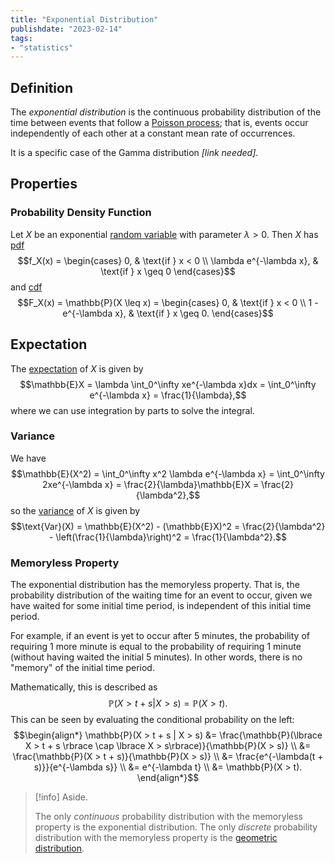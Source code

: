```yaml
---
title: "Exponential Distribution"
publishdate: "2023-02-14"
tags:
- "statistics"
---
```


## Definition
The *exponential distribution* is the continuous probability distribution of the time between events that follow a [Poisson process](statistics/poisson-distribution.md); that is, events occur independently of each other at a constant mean rate of occurrences.

It is a specific case of the Gamma distribution *\[link needed\]*.

## Properties
### Probability Density Function
Let $X$ be an exponential [random variable](statistics/random-variable.md) with parameter $\lambda > 0$. Then $X$ has [pdf](statistics/probability-density-function.md)
$$f_X(x) = \begin{cases}
0, & \text{if } x < 0 \\
\lambda e^{-\lambda x}, & \text{if } x \geq 0
\end{cases}$$
and [cdf](statistics/cumulative-distribution-function.md)
$$F_X(x) = \mathbb{P}(X \leq x) = \begin{cases}
0, & \text{if } x < 0 \\
1 - e^{-\lambda x}, & \text{if } x \geq 0.
\end{cases}$$

## Expectation
The [expectation](statistics/expectation.md) of $X$ is given by
$$\mathbb{E}X = \lambda \int_0^\infty xe^{-\lambda x}dx = \int_0^\infty e^{-\lambda x} = \frac{1}{\lambda},$$
where we can use integration by parts to solve the integral.

### Variance
We have
$$\mathbb{E}(X^2) = \int_0^\infty x^2 \lambda e^{-\lambda x} = \int_0^\infty 2xe^{-\lambda x} = \frac{2}{\lambda}\mathbb{E}X = \frac{2}{\lambda^2},$$
so the [variance](statistics/variance.md) of $X$ is given by
$$\text{Var}(X) = \mathbb{E}(X^2) - (\mathbb{E}X)^2 = \frac{2}{\lambda^2} - \left(\frac{1}{\lambda}\right)^2 = \frac{1}{\lambda^2}.$$

### Memoryless Property
The exponential distribution has the memoryless property. That is, the probability distribution of the waiting time for an event to occur, given we have waited for some initial time period, is independent of this initial time period.

For example, if an event is yet to occur after 5 minutes, the probability of requiring 1 more minute is equal to the probability of requiring 1 minute (without having waited the initial 5 minutes). In other words, there is no "memory" of the initial time period.

Mathematically, this is described as
$$\mathbb{P}(X > t + s | X > s) = \mathbb{P}(X > t).$$
This can be seen by evaluating the conditional probability on the left:
$$\begin{align*}
\mathbb{P}(X > t + s | X > s) &= \frac{\mathbb{P}(\lbrace X > t + s \rbrace \cap \lbrace X > s\rbrace)}{\mathbb{P}(X > s)} \\
&= \frac{\mathbb{P}(X > t + s)}{\mathbb{P}(X > s)} \\
&= \frac{e^{-\lambda(t + s)}}{e^{-\lambda s}} \\
&= e^{-\lambda t} \\
&= \mathbb{P}(X > t).
\end{align*}$$

> [!info] Aside.
> 
> The only *continuous* probability distribution with the memoryless property is the exponential distribution. The only *discrete* probability distribution with the memoryless property is the [geometric distribution](statistics/geometric-distribution.md).
